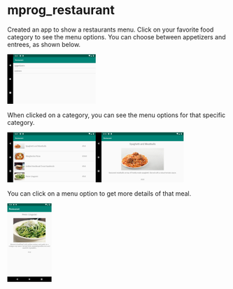 # mprog_restaurant
Created an app to show a restaurants menu. Click on your favorite food category to see the menu options. You can choose between appetizers and entrees, as shown below.

<img src="https://github.com/DaphneJB/mprog_restaurant/blob/master/doc/choice.png" width="40%">

When clicked on a category, you can see the menu options for that specific category. 

<img src="https://github.com/DaphneJB/mprog_restaurant/blob/master/doc/rest.png" width="40%"><img src="https://github.com/DaphneJB/mprog_restaurant/blob/master/doc/landscape.png" width="40%">

You can click on a menu option to get more details of that meal.

<img src="https://github.com/DaphneJB/mprog_restaurant/blob/master/doc/pasta.png" width="20%">
